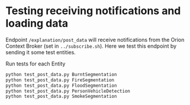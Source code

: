 # Testing receiving notifications and loading data

Endpoint `/explanation/post_data` will receive notifications from the Orion Context Broker (set in `../subscribe.sh`).
Here we test this endpoint by sending it some test entities.


Run tests for each Entity
```bash
python test_post_data.py BurntSegmentation
python test_post_data.py FireSegmentation
python test_post_data.py FloodSegmentation
python test_post_data.py PersonVehicleDetection
python test_post_data.py SmokeSegmentation
```